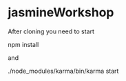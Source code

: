# jasmineWorkshop

After cloning you need to start 

npm install 

and 

./node_modules/karma/bin/karma start 
